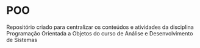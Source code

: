# POO
Repositório criado para centralizar os conteúdos e atividades da disciplina Programação Orientada a Objetos do curso de Análise e Desenvolvimento de Sistemas
